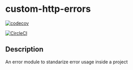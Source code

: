 # custom-http-errors

[![codecov](https://codecov.io/gh/4alltecnologia/http-errors/branch/master/graph/badge.svg)](https://codecov.io/gh/4alltecnologia/http-errors)

[![CircleCI](https://circleci.com/gh/4alltecnologia/http-errors/tree/master.svg?style=svg)](https://circleci.com/gh/4alltecnologia/http-errors/tree/master)

## Description
An error module to standarize error usage inside a project
